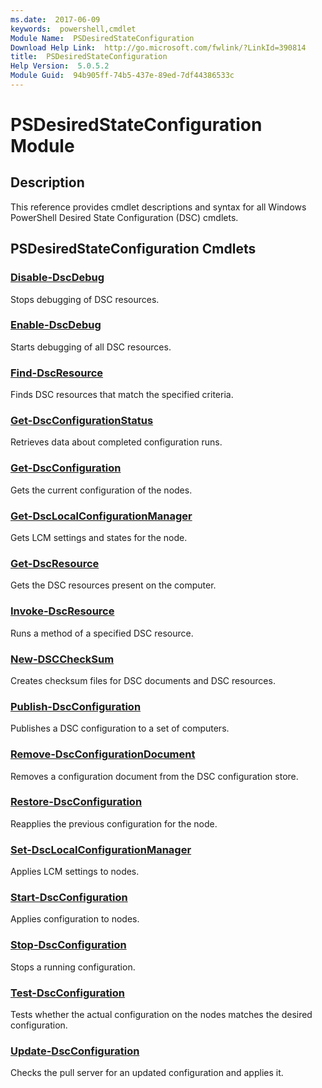 ```yaml
---
ms.date:  2017-06-09
keywords:  powershell,cmdlet
Module Name:  PSDesiredStateConfiguration
Download Help Link:  http://go.microsoft.com/fwlink/?LinkId=390814
title:  PSDesiredStateConfiguration
Help Version:  5.0.5.2
Module Guid:  94b905ff-74b5-437e-89ed-7df44386533c
---
```


# PSDesiredStateConfiguration Module
## Description
This reference provides cmdlet descriptions and syntax for all Windows PowerShell Desired State Configuration (DSC) cmdlets.

## PSDesiredStateConfiguration Cmdlets
### [Disable-DscDebug](Disable-DscDebug.md)
Stops debugging of DSC resources.


### [Enable-DscDebug](Enable-DscDebug.md)
Starts debugging of all DSC resources.


### [Find-DscResource](../PowershellGet/Find-DscResource.md)
Finds DSC resources that match the specified criteria.


### [Get-DscConfigurationStatus](Get-DscConfigurationStatus.md)
Retrieves data about completed configuration runs.


### [Get-DscConfiguration](Get-DscConfiguration.md)
Gets the current configuration of the nodes.


### [Get-DscLocalConfigurationManager](Get-DscLocalConfigurationManager.md)
Gets LCM settings and states for the node.


### [Get-DscResource](Get-DscResource.md)
Gets the DSC resources present on the computer.


### [Invoke-DscResource](Invoke-DscResource.md)
Runs a method of a specified DSC resource.


### [New-DSCCheckSum](New-DSCCheckSum.md)
Creates checksum files for DSC documents and DSC resources.


### [Publish-DscConfiguration](Publish-DscConfiguration.md)
Publishes a DSC configuration to a set of computers.


### [Remove-DscConfigurationDocument](Remove-DscConfigurationDocument.md)
Removes a configuration document from the DSC configuration store.


### [Restore-DscConfiguration](Restore-DscConfiguration.md)
Reapplies the previous configuration for the node.


### [Set-DscLocalConfigurationManager](Set-DscLocalConfigurationManager.md)
Applies LCM settings to nodes.


### [Start-DscConfiguration](Start-DscConfiguration.md)
Applies configuration to nodes.


### [Stop-DscConfiguration](Stop-DscConfiguration.md)
Stops a running configuration.


### [Test-DscConfiguration](Test-DscConfiguration.md)
Tests whether the actual configuration on the nodes matches the desired configuration.


### [Update-DscConfiguration](Update-DscConfiguration.md)
Checks the pull server for an updated configuration and applies it.

